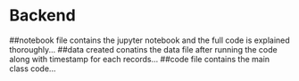 # Backend
##notebook file contains the jupyter notebook and the full code is explained thoroughly...
##data created conatins the data file after running the code along with timestamp for each records...
##code file contains the main class code...

